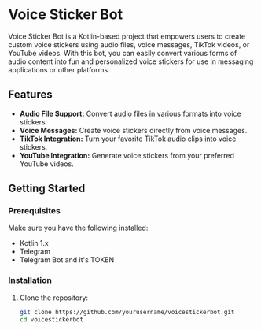 # Voice Sticker Bot

Voice Sticker Bot is a Kotlin-based project that empowers users to create custom voice stickers using audio files, voice messages, TikTok videos, or YouTube videos. With this bot, you can easily convert various forms of audio content into fun and personalized voice stickers for use in messaging applications or other platforms.

## Features

- **Audio File Support:** Convert audio files in various formats into voice stickers.
- **Voice Messages:** Create voice stickers directly from voice messages.
- **TikTok Integration:** Turn your favorite TikTok audio clips into voice stickers.
- **YouTube Integration:** Generate voice stickers from your preferred YouTube videos.

## Getting Started

### Prerequisites

Make sure you have the following installed:

- Kotlin 1.x
- Telegram
- Telegram Bot and it's TOKEN
### Installation

1. Clone the repository:

   ```bash
   git clone https://github.com/yourusername/voicestickerbot.git
   cd voicestickerbot
   ```

   
